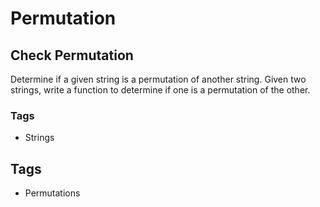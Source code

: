 # Permutation

## Check Permutation

Determine if a given string is a permutation of another string. Given two strings, write a function to determine if one is a permutation of the other.

### Tags

- Strings

## Tags

- Permutations
